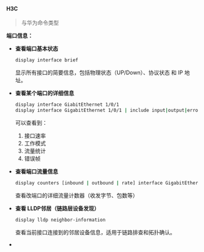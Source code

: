 ####	H3C

> 与华为命令类型

**端口信息：**

- **查看端口基本状态**

  ```bash
  display interface brief
  ```

  显示所有接口的简要信息，包括物理状态（UP/Down）、协议状态 和 IP 地址。

- **查看某个端口的详细信息**

  ```bash
  display interface GiabitEthernet 1/0/1
  display interface GigabitEthernet 1/0/1 | include input|output|errors
  ```

  可以查看到：

  1. 接口速率
  2. 工作模式
  3. 流量统计
  4. 错误帧

- **查看端口流量信息**

  ```bash
  display counters [inbound | outbound | rate] interface GigabitEthernet 1/0/2
  ```

  查看改端口的详细流量计数器（收发字节、包数等）

- **查看 LLDP邻居（链路层设备发现）**

  ```bash
  display lldp neighbor-information
  ```

  查看当前接口连接到的邻居设备信息，适用于链路排查和拓扑确认。

- 